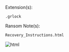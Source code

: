Extension(s): 
```
.grlock
```
Ransom Note(s): 
```
Recovery_Instructions.html
```
![html](https://github.com/user-attachments/assets/9b414c0e-33b8-4741-ad5e-548a1962216b)
